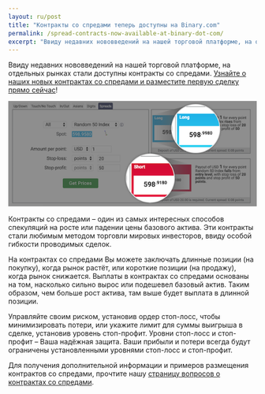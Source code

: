 ```yaml
---
layout: ru/post
title: "Контракты со спредами теперь доступны на Binary.com"
permalink: /spread-contracts-now-available-at-binary-dot-com/
excerpt: "Ввиду недавних нововведений на нашей торговой платформе, на отдельных рынках стали доступны контракты со спредами."  
---
```


Ввиду недавних нововведений на нашей торговой платформе, на отдельных рынках стали доступны контракты со спредами. [Узнайте о наших новых контрактах со спредами и разместите первую сделку прямо сейчас](https://www.binary.com/d/trade.cgi?market=random&form_name=spreads&stop_profit=50&currency=USD&underlying_symbol=R_50&stop_type=point&date_start=now&amount_per_point=1&type=SPREADU&stop_loss=20&l=RU&utm_source=social&utm_medium=blog&utm_campaign=WhatsNew)!

![](/images/spreadcontracts2.png)

Контракты со спредами – один из самых интересных способов спекуляций на росте или падении цены базового актива. Эти контракты стали любимым методом торговли мировых инвесторов, ввиду особой гибкости проводимых сделок. 

На контрактах со спредами Вы можете заключать длинные позиции (на покупку), когда рынок растёт, или короткие позиции (на продажу), когда рынок снижается. Выплаты в контрактах со спредами основаны на том, насколько сильно вырос или подешевел базовый актив. Таким образом, чем больше рост актива, там выше будет выплата в длинной позиции.

Управляйте своим риском, установив ордер стоп-лосс, чтобы минимизировать потери, или укажите лимит для суммы выигрыша в сделке, установив уровень стоп-профит. Уровни стоп-лосс и стоп-профит – Ваша надёжная защита. Ваши прибыли и потери всегда будут ограничены установленными уровнями стоп-лосс и стоп-профит.

Для получения дополнительной информации и примеров размещения контрактов со спредами, прочтите нашу [страницу вопросов о контрактах со спредами](https://binary.desk.com/customer/portal/articles/2091585-spread-trades). 